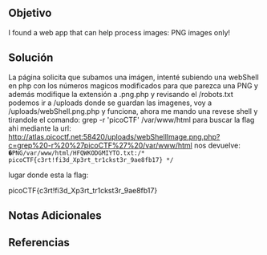 ## Objetivo
I found a web app that can help process images: PNG images only!

## Solución
La página solicita que subamos una imágen, intenté subiendo una webShell en php con los números magicos modificados para que parezca una PNG y además modifique la extensión a .png.php y revisando el /robots.txt podemos ir a /uploads donde se guardan las imagenes, voy a /uploads/webShell.png.php y funciona, ahora me mando una revese shell y tirandole el comando:
grep -r 'picoCTF' /var/www/html para buscar la flag ahi mediante la url:
http://atlas.picoctf.net:58420/uploads/webShellImage.png.php?c=grep%20-r%20%27picoCTF%27%20/var/www/html
nos devuelve:
`�PNG/var/www/html/HFQWKODGMIYTO.txt:/* picoCTF{c3rt!fi3d_Xp3rt_tr1ckst3r_9ae8fb17} */`

lugar donde esta la flag:

picoCTF{c3rt!fi3d_Xp3rt_tr1ckst3r_9ae8fb17}

## Notas Adicionales


## Referencias
